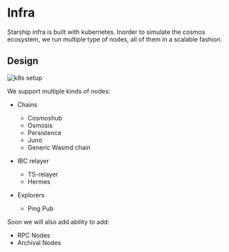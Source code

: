 # Infra

Starship infra is built with kubernetes. Inorder to simulate the cosmos ecosystem, we run multiple type of nodes, all of them in a scalable fashion.

## Design

![k8s setup](https://raw.githubusercontent.com/Anmol1696/starship/main/docs/docs/assets/images/k8s-setup.png "Kubernetes setup")

We support multiple kinds of nodes:

* Chains

  * Cosmoshub
  * Osmosis
  * Persistence
  * Juno
  * Generic Wasmd chain

* IBC relayer
  * TS-relayer
  * Hermes

* Explorers
  * Ping Pub

Soon we will also add ability to add:

* RPC Nodes
* Archival Nodes
